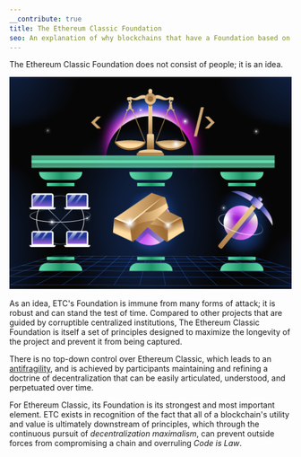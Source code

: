 ```yaml
---
__contribute: true
title: The Ethereum Classic Foundation
seo: An explanation of why blockchains that have a Foundation based on ideas and principles are far more powerful than those that are made of people.
---
```


The Ethereum Classic Foundation does not consist of people; it is an idea.

![Decentralization, Sound Money and Proof of Work uphold Code is Law](../../../src/images/foundation.png)

As an idea, ETC's Foundation is immune from many forms of attack; it is robust and can stand the test of time. Compared to other projects that are guided by corruptible centralized institutions, The Ethereum Classic Foundation is itself a set of principles designed to maximize the longevity of the project and prevent it from being captured.

There is no top-down control over Ethereum Classic, which leads to an [antifragility](https://en.wikipedia.org/wiki/Antifragility), and is achieved by participants maintaining and refining a doctrine of decentralization that can be easily articulated, understood, and perpetuated over time.

For Ethereum Classic, its Foundation is its strongest and most important element. ETC exists in recognition of the fact that all of a blockchain's utility and value is ultimately downstream of principles, which through the continuous pursuit of _decentralization maximalism_, can prevent outside forces from compromising a chain and overruling _Code is Law_.
